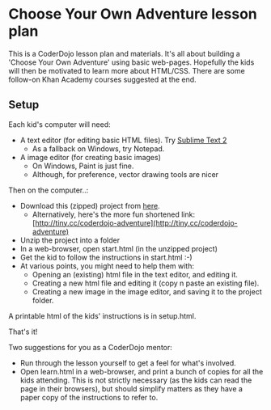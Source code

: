 # Choose Your Own Adventure lesson plan

This is a CoderDojo lesson plan and materials. It's all about building a 'Choose Your Own Adventure' using basic web-pages. Hopefully the kids will then be motivated to learn more about HTML/CSS. There are some follow-on Khan Academy courses suggested at the end.

## Setup

Each kid's computer will need:
* A text editor (for editing basic HTML files). Try [Sublime Text 2](http://www.sublimetext.com/2)
  * As a fallback on Windows, try Notepad.
* A image editor (for creating basic images)
  * On Windows, Paint is just fine.
  * Although, for preference, vector drawing tools are nicer

Then on the computer..:
* Download this (zipped) project from [here](https://github.com/greghuc/coderdojo-adventure/archive/master.zip).
  * Alternatively, here's the more fun shortened link: [http://tiny.cc/coderdojo-adventure](http://tiny.cc/coderdojo-adventure)
* Unzip the project into a folder
* In a web-browser, open start.html (in the unzipped project)
* Get the kid to follow the instructions in start.html :-)
* At various points, you might need to help them with:
  * Opening an (existing) html file in the text editor, and editing it.
  * Creating a new html file and editing it (copy n paste an existing file).
  * Creating a new image in the image editor, and saving it to the project folder.

A printable html of the kids' instructions is in setup.html.

That's it!

Two suggestions for you as a CoderDojo mentor:
* Run through the lesson yourself to get a feel for what's involved.
* Open learn.html in a web-browser, and print a bunch of copies for all the kids attending. This is not strictly necessary (as the kids can read the page in their browsers), but should simplify matters as they have a paper copy of the instructions to refer to.